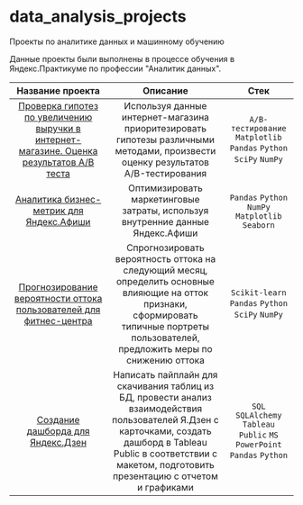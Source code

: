 #  data_analysis_projects
Проекты по аналитике данных и машинному обучению

Данные проекты были выполнены в процессе обучения в Яндекс.Практикуме по профессии "Аналитик данных".


|Название проекта|Описание|Стек|
|:-----:|:-----:|:-----:|
|[Проверка гипотез по увеличению выручки в интернет-магазине. Оценка результатов A/B теста](https://github.com/eierusalimova/my_projects/tree/main/AB-test)|Используя данные интернет-магазина приоритезировать гипотезы различными методами, произвести оценку результатов A/B-тестирования | `A/B-тестирование` `Matplotlib` `Pandas` `Python` `SciPy` `NumPy` |
|[Аналитика бизнес-метрик для Яндекс.Афиши](https://github.com/eierusalimova/my_projects/tree/main/Bussines_metrics)|Оптимизировать маркетинговые затраты, используя внутренние данные Яндекс.Афиши| `Pandas` `Python` `NumPy` `Matplotlib` `Seaborn` |
|[Прогнозирование вероятности оттока пользователей для фитнес-центра](https://github.com/eierusalimova/my_projects/tree/main/Churn_predict)|Cпрогнозировать вероятность оттока на следующий месяц, определить основные влияющие на отток признаки, сформировать типичные портреты пользователей, предложить меры по снижению оттока| `Scikit-learn` `Pandas` `Python` `SciPy` `NumPy` |
|[Создание дашборда для Яндекс.Дзен](https://github.com/eierusalimova/my_projects/tree/main/Dashboard_Tableau)|Написать пайплайн для скачивания таблиц из БД, провести анализ взаимодействия пользователей Я.Дзен с карточками, создать дашборд в Tableau Public в соответствии с макетом, подготовить презентацию с отчетом и графиками|`SQL` `SQLAlchemy` `Tableau Public` `MS PowerPoint` `Pandas` `Python`|
